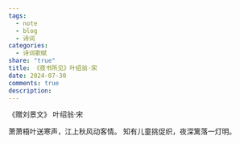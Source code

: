 ```yaml
---
tags:
  - note
  - blog
  - 诗词
categories:
  - 诗词歌赋
share: "true"
title: 《夜书所见》叶绍翁·宋
date: 2024-07-30
comments: true
description: 
---
```


《赠刘景文》
叶绍翁·宋

萧萧梧叶送寒声，江上秋风动客情。
知有儿童挑促织，夜深篱落一灯明。